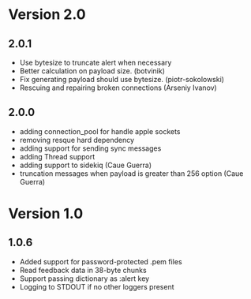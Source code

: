 # Version 2.0
## 2.0.1
- Use bytesize to truncate alert when necessary
- Better calculation on payload size. (botvinik)
- Fix generating payload should use bytesize. (piotr-sokolowski)
- Rescuing and repairing broken connections (Arseniy Ivanov)

## 2.0.0
- adding connection_pool for handle apple sockets
- removing resque hard dependency
- adding support for sending sync messages
- adding Thread support
- adding support to sidekiq (Caue Guerra)
- truncation messages when payload is greater than 256 option (Caue Guerra)

# Version 1.0
## 1.0.6
- Added support for password-protected .pem files
- Read feedback data in 38-byte chunks
- Support passing dictionary as :alert key
- Logging to STDOUT if no other loggers present
